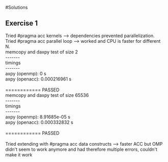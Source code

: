 #Solutions

## Exercise 1
Tried #pragma acc kernels --> dependencies prevented parallelization. <br />
Tried #pragma acc parallel loop --> worked and CPU is faster for different N. <br />
memcopy and daxpy test of size 2<br />
-------<br />
timings<br />
-------<br />
axpy (openmp): 0 s<br />
axpy (openacc): 0.000216961 s<br />
<br />
============ PASSED<br />
memcopy and daxpy test of size 65536<br />
-------<br />
timings<br />
-------<br />
axpy (openmp): 8.91685e-05 s<br />
axpy (openacc): 0.000332832 s<br />
<br />
============ PASSED<br />
<br />
Tried extending with #pragma acc data constructs --> faster ACC but OMP didn't seem to work anymore and had therefore multiple errors, couldn't make it work <br />


